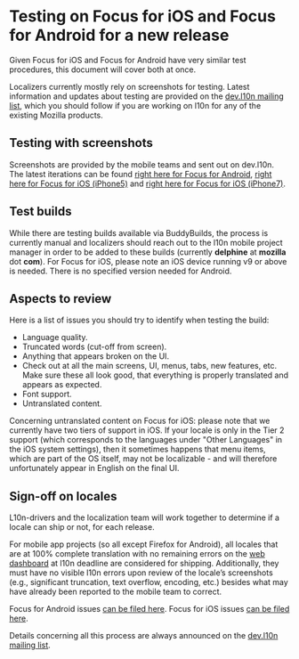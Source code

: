 # Testing on Focus for iOS and Focus for Android for a new release

Given Focus for iOS and Focus for Android have very similar test procedures, this document will cover both at once.

Localizers currently mostly rely on screenshots for testing. Latest information and updates about testing are provided on the [dev.l10n mailing list](https://lists.mozilla.org/listinfo/dev-l10n), which you should follow if you are working on l10n for any of the existing Mozilla products.

## Testing with screenshots

Screenshots are provided by the mobile teams and sent out on dev.l10n. The latest iterations can be found [right here for Focus for Android](https://npark-mozilla.github.io/index.html), [right here for Focus for iOS (iPhone5)](https://drive.google.com/drive/folders/0BwM0URyvbEeSQmZPVGdiWVlfNm8) and [right here for Focus for iOS (iPhone7)](https://drive.google.com/drive/folders/0BwM0URyvbEeSQmZPVGdiWVlfNm8).

## Test builds

While there are testing builds available via BuddyBuilds, the process is currently manual and localizers should reach out to the l10n mobile project manager in order to be added to these builds (currently **delphine** at **mozilla** dot **com**).
For Focus for iOS, please note an iOS device running v9 or above is needed. There is no specified version needed for Android.

## Aspects to review

Here is a list of issues you should try to identify when testing the build:
* Language quality.
* Truncated words (cut-off from screen).
* Anything that appears broken on the UI.
* Check out at all the main screens, UI, menus, tabs, new features, etc. Make sure these all look good, that everything is properly translated and appears as expected.
* Font support.
* Untranslated content.

Concerning untranslated content on Focus for iOS: please note that we currently have two tiers of support in iOS. If your locale is only in the Tier 2 support (which corresponds to the languages under "Other Languages" in the iOS system settings), then it sometimes happens that menu items, which are part of the OS itself, may not be localizable - and will therefore unfortunately appear in English on the final UI.

## Sign-off on locales

L10n-drivers and the localization team will work together to determine if a locale can ship or not, for each release.

For mobile app projects (so all except Firefox for Android), all locales that are at 100% complete translation with no remaining errors on the [web dashboard](https://l10n.mozilla-community.org/webstatus/?product=focus-ios) at l10n deadline are considered for shipping. Additionally, they must have no visible l10n errors upon review of the locale’s screenshots (e.g., significant truncation, text overflow, encoding, etc.) besides what
may have already been reported to the mobile team to correct.

Focus for Android issues [can be filed here](https://github.com/mozilla-mobile/focus-android/issues/).
Focus for iOS issues [can be filed here](https://github.com/mozilla-mobile/focus-ios/issues).

Details concerning all this process are always announced on the [dev.l10n mailing list](https://lists.mozilla.org/listinfo/dev-l10n).
